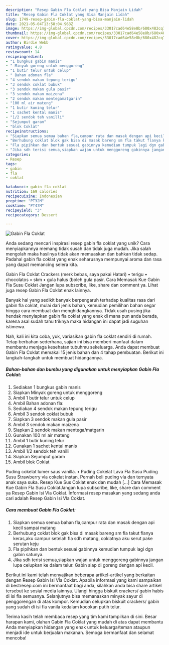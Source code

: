 ```yaml
---
description: "Resep Gabin Fla Coklat yang Bisa Manjain Lidah"
title: "Resep Gabin Fla Coklat yang Bisa Manjain Lidah"
slug: 1749-resep-gabin-fla-coklat-yang-bisa-manjain-lidah
date: 2021-05-04T13:58:04.963Z
image: https://img-global.cpcdn.com/recipes/33017cad64e58e8b/680x482cq70/gabin-fla-coklat-foto-resep-utama.jpg
thumbnail: https://img-global.cpcdn.com/recipes/33017cad64e58e8b/680x482cq70/gabin-fla-coklat-foto-resep-utama.jpg
cover: https://img-global.cpcdn.com/recipes/33017cad64e58e8b/680x482cq70/gabin-fla-coklat-foto-resep-utama.jpg
author: Birdie Webb
ratingvalue: 4.8
reviewcount: 14
recipeingredient:
- "1 bungkus gabin manis"
- " Minyak goreng untuk menggoreng"
- "1 butir telur untuk celup"
- " Bahan adonan fla"
- "4 sendok makan tepung terigu"
- "3 sendok coklat bubuk"
- "3 sendok makan gula pasir"
- "3 sendok makan maizena"
- "2 sendok makan mentegamatgarin"
- "100 ml air mateng"
- "1 butir kuning telur"
- "1 sachet kental manis"
- "1/2 sendok teh vanilli"
- "Sejumput garam"
- "blok Coklat"
recipeinstructions:
- "Siapkan semua semua bahan fla,campur rata dan masak dengan api kecil sampai matang"
- "Berhubung coklat blok gak bisa di masak bareng sm fla takut flanya keras,aku campur setelah fla sdh matang, coklatnya aku serut pake serutan keju"
- "Fla pipihkan dan bentuk sesuai gabinnya kemudian tumpuk lagi dgn gabin satunya."
- "Jika sdh terisi semua,siapkan wajan untuk menggoreng gabinnya jangan lupa celupkan ke dalam telur. Gabin siap di goreng dengan api kecil."
categories:
- Resep
tags:
- gabin
- fla
- coklat

katakunci: gabin fla coklat 
nutrition: 169 calories
recipecuisine: Indonesian
preptime: "PT32M"
cooktime: "PT47M"
recipeyield: "3"
recipecategory: Dessert

---
```



![Gabin Fla Coklat](https://img-global.cpcdn.com/recipes/33017cad64e58e8b/680x482cq70/gabin-fla-coklat-foto-resep-utama.jpg)

Anda sedang mencari inspirasi resep gabin fla coklat yang unik? Cara menyiapkannya memang tidak susah dan tidak juga mudah. Jika salah mengolah maka hasilnya tidak akan memuaskan dan bahkan tidak sedap. Padahal gabin fla coklat yang enak seharusnya mempunyai aroma dan rasa yang dapat memancing selera kita.

Gabin Fla Coklat Crackers (merk bebas, saya pakai Hatari) • terigu • chocolatos • skm • gula halus (boleh gula pasir. Cara Memasak Kue Gabin Fla Susu Coklat Jangan lupa subscribe, like, share dan comment ya. Lihat juga resep Gabin Fla Coklat enak lainnya.

Banyak hal yang sedikit banyak berpengaruh terhadap kualitas rasa dari gabin fla coklat, mulai dari jenis bahan, kemudian pemilihan bahan segar hingga cara membuat dan menghidangkannya. Tidak usah pusing jika hendak menyiapkan gabin fla coklat yang enak di mana pun anda berada, karena asal sudah tahu triknya maka hidangan ini dapat jadi suguhan istimewa.


Nah, kali ini kita coba, yuk, variasikan gabin fla coklat sendiri di rumah. Tetap berbahan sederhana, sajian ini bisa memberi manfaat dalam membantu menjaga kesehatan tubuhmu sekeluarga. Anda dapat membuat Gabin Fla Coklat memakai 15 jenis bahan dan 4 tahap pembuatan. Berikut ini langkah-langkah untuk membuat hidangannya.

<!--inarticleads1-->

##### Bahan-bahan dan bumbu yang digunakan untuk menyiapkan Gabin Fla Coklat:

1. Sediakan 1 bungkus gabin manis
1. Siapkan  Minyak goreng untuk menggoreng
1. Ambil 1 butir telur untuk celup
1. Ambil  Bahan adonan fla:
1. Sediakan 4 sendok makan tepung terigu
1. Ambil 3 sendok coklat bubuk
1. Siapkan 3 sendok makan gula pasir
1. Ambil 3 sendok makan maizena
1. Siapkan 2 sendok makan mentega/matgarin
1. Gunakan 100 ml air mateng
1. Ambil 1 butir kuning telur
1. Gunakan 1 sachet kental manis
1. Ambil 1/2 sendok teh vanilli
1. Siapkan Sejumput garam
1. Ambil blok Coklat


Puding cokelat lumer saus vanilla. • Puding Cokelat Lava Fla Susu Puding Susu Strawberry vla cokelat instan. Pernah beli puding vla dan ternyata anak saya suka. Resep Kue Sus Coklat enak dan mudah […] Cara Memasak Kue Gabin Fla Susu CoklatJangan lupa subscribe, like, share dan comment ya Resep Gabin Isi Vla Coklat. Informasi resep masakan yang sedang anda cari adalah Resep Gabin Isi Vla Coklat. 

<!--inarticleads2-->

##### Cara membuat Gabin Fla Coklat:

1. Siapkan semua semua bahan fla,campur rata dan masak dengan api kecil sampai matang
1. Berhubung coklat blok gak bisa di masak bareng sm fla takut flanya keras,aku campur setelah fla sdh matang, coklatnya aku serut pake serutan keju
1. Fla pipihkan dan bentuk sesuai gabinnya kemudian tumpuk lagi dgn gabin satunya.
1. Jika sdh terisi semua,siapkan wajan untuk menggoreng gabinnya jangan lupa celupkan ke dalam telur. Gabin siap di goreng dengan api kecil.


Berikut ini kami telah menyajikan beberapa artikel-artikel yang berkaitan dengan Resep Gabin Isi Vla Coklat. Apabila informasi yang kami sampaikan di bestresep.com ini bermanfaat bagi anda, silahkan anda bisa share artikel tersebut ke sosial media lainnya. Ulangi hingga biskuit crackers/ gabin habis di isi fla semuanya. Selanjutnya bisa memanaskan minyak sayur di penggorengan di atas kompor. Kemudian celupkan biskuit crackers/ gabin yang sudah di isi fla vanila kedalam kocokan putih telur. 

Terima kasih telah membaca resep yang tim kami tampilkan di sini. Besar harapan kami, olahan Gabin Fla Coklat yang mudah di atas dapat membantu Anda menyiapkan hidangan yang enak untuk keluarga/teman ataupun menjadi ide untuk berjualan makanan. Semoga bermanfaat dan selamat mencoba!
